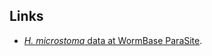 
Links
--------

-   [*H. microstoma* data at WormBase
    ParaSite](https://parasite.wormbase.org/Hymenolepis_microstoma_prjeb124).

